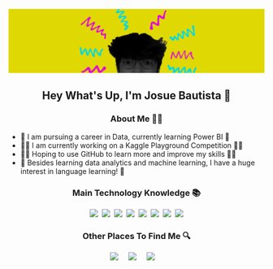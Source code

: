 <img src="Github-Banner.png"></img>

## <div align="center">Hey What's Up, I'm Josue Bautista 👋 </div>
### <div align="center">About Me 👨‍🚀</div>
- 🌱 I am pursuing a career in Data, currently learning Power BI 🌱
- 👨‍💻 I am currently working on a Kaggle Playground Competition 👨‍💻
- 🙇‍♂️ Hoping to use GitHub to learn more and improve my skills 🙇‍♂️
- 💬 Besides learning data analytics and machine learning, I have a huge interest in language learning! 💬

### <div align="center">Main Technology Knowledge 📚</div>
<p align="center">
  <img src="https://img.shields.io/badge/Python-3776AB.svg?&style=flat&logo=python&logoColor=yellow" />&nbsp;
  <img src="https://img.shields.io/badge/SQLite-003B57.svg?&style=flat&logo=sqlite&logoColor=blue&labelColor=%23e6e6e6&color=%23e6e6e6"/>&nbsp;
  <img src="https://img.shields.io/badge/-Excel-Excel?style=flat-square&logo=microsoftexcel&logoColor=%23f7f7f7&labelColor=%23017a20&color=%23017a20" />&nbsp;
  <img src="https://img.shields.io/badge/-Scikit_Learn-Scikit_Learn?style=flat-square&logo=scikitlearn&logoColor=%23d99504&labelColor=%231170f5&color=%231170f5" />&nbsp;
  <img src="https://img.shields.io/badge/-TensorFlow-TensorFlow?style=flat-square&logo=tensorflow&logoColor=%23d99504&labelColor=2e2e2e&color=2e2e2e" />&nbsp;
  <img src="https://img.shields.io/badge/XGBoost-A60303" />&nbsp;
  <img src="https://img.shields.io/badge/CatBoost-045956" />&nbsp;
  <img src="https://img.shields.io/badge/LightGBM-E374FC" />
</p>

### <div align="center">Other Places To Find Me 🔍</div>

<p align="center">
  <a href="https://www.kaggle.com/josuebautista"><img src="https://img.shields.io/badge/-Kaggle-Kaggle?style=flat-square&logo=kaggle&logoColor=%23127dff&labelColor=%23e6e6e6&color=%23e6e6e6" /></a>&nbsp;&nbsp;&nbsp;&nbsp;
  <a href="https://www.linkedin.com/in/josue-bautista-quiroz-02b97026a/"><img src="https://img.shields.io/badge/-Linkedin-Linkedin?style=flat-square&logo=linkedin&logoColor=%23e6e6e6&labelColor=%230259c4&color=%230259c4" /></a>&nbsp;&nbsp;&nbsp;&nbsp;
  <a href="mailto:me@josuebautista.com"><img src="https://img.shields.io/badge/-me%40josuebautista.com-Email?style=flat-square&logo=gmail&logoColor=%232e2e2e&labelColor=%23d9ca02&color=%23d9ca02" /></a>&nbsp;&nbsp;&nbsp;&nbsp;

</p>
<!--
**APoodle/APoodle** is a ✨ _special_ ✨ repository because its `README.md` (this file) appears on your GitHub profile.

Here are some ideas to get you started:

- 🔭 I’m currently working on ...
- 🌱 I’m currently learning ...
- 👯 I’m looking to collaborate on ...
- 🤔 I’m looking for help with ...
- 💬 Ask me about ...
- 📫 How to reach me: ...
- 😄 Pronouns: ...
- ⚡ Fun fact: ...
-->
